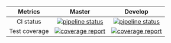 |    Metrics    |                                                                                     Master                                                                                     |                                                                                  Develop                                                                                 |
|:-------------:|:------------------------------------------------------------------------------------------------------------------------------------------------------------------------------:|:------------------------------------------------------------------------------------------------------------------------------------------------------------------------:|
| CI status     | [![pipeline status](https://gitlab.com/redmic-project/server/library/exceptions/badges/master/pipeline.svg)](https://gitlab.com/redmic-project/server/library/exceptions/commits/master) | [![pipeline status](https://gitlab.com/redmic-project/server/library/exceptions/badges/dev/pipeline.svg)](https://gitlab.com/redmic-project/server/library/exceptions/commits/dev) |
| Test coverage | [![coverage report](https://gitlab.com/redmic-project/server/library/exceptions/badges/master/coverage.svg)](https://gitlab.com/redmic-project/server/library/exceptions/commits/master) | [![coverage report](https://gitlab.com/redmic-project/server/library/exceptions/badges/dev/coverage.svg)](https://gitlab.com/redmic-project/server/library/exceptions/commits/dev) |